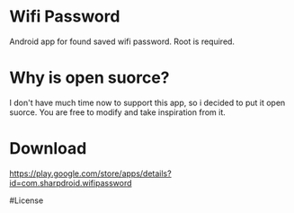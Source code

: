# Wifi Password
Android app for found saved wifi password. Root is required.

# Why is open suorce?
I don't have much time now to support this app, so i decided to put it open suorce. You are free to modify and take inspiration from it.

# Download
https://play.google.com/store/apps/details?id=com.sharpdroid.wifipassword

#License
